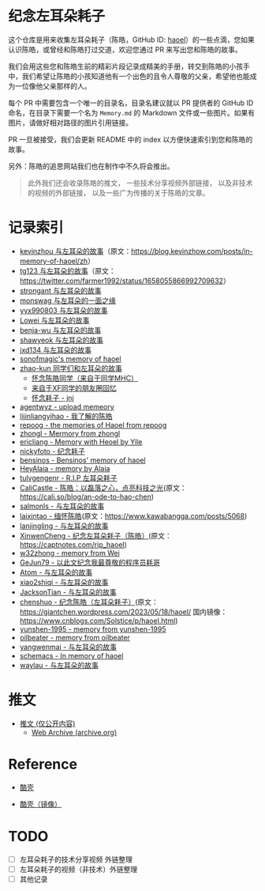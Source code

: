 # 纪念左耳朵耗子

这个仓库是用来收集左耳朵耗子（陈皓，GitHub ID: [haoel](https://github.com/haoel)）的一些点滴，您如果认识陈皓，或曾经和陈皓打过交道，欢迎您通过 PR 来写出您和陈皓的故事。

我们会用这些您和陈皓生前的精彩片段记录成精美的手册，转交到陈皓的小孩手中，我们希望让陈皓的小孩知道他有一个出色的且令人尊敬的父亲，希望他也能成为一位像他父亲那样的人。

每个 PR 中需要包含一个唯一的目录名，目录名建议就以 PR 提供者的 GitHub ID 命名，在目录下需要一个名为 `Memory.md` 的 Markdown 文件或一些图片。如果有图片，请做好相对路径的图片引用链接。

PR 一旦被接受，我们会更新 README 中的 index 以方便快速索引到您和陈皓的故事。

另外：陈皓的追思网站我们也在制作中不久将会推出。

> 此外我们还会收录陈皓的推文， 一些技术分享视频外部链接， 以及非技术的视频的外部链接， 以及一些广为传播的关于陈皓的文章。

# 记录索引

- [kevinzhou 与左耳朵的故事](./kevinzhow/Memory.MD)（原文：<https://blog.kevinzhow.com/posts/in-memory-of-haoel/zh>）
- [tg123 与左耳朵的故事](./tg123/Memory.MD)（原文：<https://twitter.com/farmer1992/status/1658055866992709632>）
- [strongant 与左耳朵的故事](./strongant/Memory.MD)
- [monswag 与左耳朵的一面之缘](./monswag/Memory.MD)
- [yyx990803 与左耳朵的故事](./yyx990803/Memory.md)
- [Lowei 与左耳朵的故事](./Lowei/Memory.MD)
- [benja-wu 与左耳朵的故事](./benja-wu/Memory.MD)
- [shawyeok 与左耳朵的故事](./shawyeok/Memory.md)
- [jxd134 与左耳朵的故事](./jxd134/Memory.MD)
- [sonofmagic's memory of haoel](./sonofmagic/Memory.md)
- [zhao-kun 同学们和左耳朵的故事](./zhao-kun/Memory.MD)
  - [怀念陈皓同学（来自于同学MHC）](./zhao-kun/Memory.MD#怀念陈皓同学-来自同学mhc)
  - [来自于XF同学的朋友圈回忆](./zhao-kun/Memory.MD#来自与同学xf的朋友圈回忆)
  - [怀念耗子 - jnj](./zhao-kun/Memory.MD#怀念耗子jnj)
- [agentwyz - upload memeory](./agentwyz/memeory.md)
- [lijinliangyihao  - 我了解的陈皓](./lijinliangyihao/Memory.MD)
- [repoog - the memories of Haoel from repoog](./repoog/Memory.MD)
- [zhongl - Mermory from zhongl](./zhongl/Memory.MD)
- [ericliang - Memory with Heoel by Yile](./ericliang/Memory.MD)
- [nickyfoto - 纪念耗子](./nickyfoto/Memory.MD)
- [bensinos - Bensinos' memory of haoel](./bensinos/Memory.MD)
- [HeyAlaia - memory by Alaia](./HeyAlaia/Memory.md)
- [tulvgengenr - R.I.P 左耳朵耗子](./tulvgengenr/Memory.MD)
- [CaliCastle - 陈皓：以磊落之心，点亮科技之光](./CaliCastle/Memory.md)(原文：<https://cali.so/blog/an-ode-to-hao-chen>)
- [salmonls - 与左耳朵的故事](./salmonls/Memory.MD)
- [laixintao - 缅怀陈皓](./laixintao/Mermory.MD)(原文：<https://www.kawabangga.com/posts/5068>)
- [lanjingling - 与左耳朵的故事](./lanjingling/Memory.md)
- [XinwenCheng - 纪念左耳朵耗子（陈皓）](./XinwenCheng/Memory.MD)(原文：<https://captnotes.com/rip_haoel>)
- [w32zhong - memory from Wei](./w32zhong/Memory.md)
- [GeJun79 - 以此文纪念我最尊敬的程序员耗哥](./GeJun79/Memory.MD)
- [Atom - 与左耳朵的故事](./Atom/Memory.MD)
- [xiao2shiqi - 与左耳朵的故事](./xiao2shiqi/Memory.MD)
- [JacksonTian - 与左耳朵的故事](./JacksonTian/Memory.md)
- [chenshuo - 纪念陈皓（左耳朵耗子）](./chenshuo/Memory.md)(原文：<https://giantchen.wordpress.com/2023/05/18/haoel/> 国内镜像：<https://www.cnblogs.com/Solstice/p/haoel.html>)
- [yunshen-1995 - memory from yunshen-1995](./yunshen-1995/Memory.MD)
- [oilbeater - memory from oilbeater](./oilbeater/Memory.md)
- [yangwenmai - 与左耳朵的故事](./yangwenmai/memory.md)
- [schemacs -  In memory of haoel](./schemacs/Memory.MD)
- [waylau - 与左耳朵的故事](./waylau/Memory.md) 

# 推文
- [推文 (仅公开内容)](./Tweets/)
  - [Web Archive (archive.org)](https://archive.org/details/haoel_tweets)

# Reference

- [酷壳](https://coolshell.cn)

- [酷壳（镜像）](https://coolshell.org)
# TODO

- [ ] 左耳朵耗子的技术分享视频 外链整理
- [ ] 左耳朵耗子的视频（非技术）外链整理
- [ ] 其他记录
